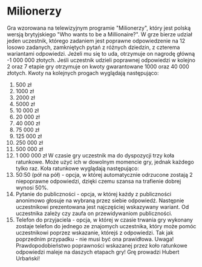 # Milionerzy
Gra wzorowana na telewizyjnym programie "Milionerzy", który jest polską wersją brytyjskiego "Who wants to be a Millionaire?".
W grze bierze udział jeden uczestnik, którego zadaniem jest poprawne odpowiedzenie na 12 losowo zadanych, zamkniętych pytań z różnych dziedzin, z czterema wariantami odpowiedzi. Jeżeli mu się to uda, otrzymuje on nagrodę główną -1 000 000 złotych. 
Jeśli uczestnik udzieli poprawnej odpowiedzi w kolejno 2 oraz 7 etapie gry otrzymuje on kwoty gwarantowane 1000 oraz 40 000 złotych.
Kwoty na kolejnych progach wyglądają następująco:
1. 500 zł
2. 1000 zł
3. 2000 zł
4. 5000 zł
5. 10 000 zł
6. 20 000 zł
7. 40 000 zł
8. 75 000 zł
9. 125 000 zł
10. 250 000 zł
11.	500 000 zł
12.	1 000 000 zł
W czasie gry uczestnik ma do dyspozycji trzy koła ratunkowe. Może użyć ich w dowolnym momencie gry, jednak każdego tylko raz. Koła ratunkowe wyglądają następująco:
1. 50:50 (pół na pół) - opcja, w której automatycznie odrzucone zostają 2 niepoprawne odpowiedzi, dzięki czemu szansa na trafienie dobrej wynosi 50%.
2. Pytanie do publiczności - opcja, w której każdy z publiczności anonimowo głosuje na wybraną przez siebie odpowiedź. Następnie uczestnikowi prezentowana jest najczęściej wskazywany wariant. Od uczestnika zależy czy zaufa on przewidywaniom publiczności. 
3. Telefon do przyjaciela - opcja, w której w czasie trwania gry wykonany zostaje telefon do jednego ze znajomych uczestnika, który może pomóc uczestnikowi poprzez wskazanie, którejś z odpowiedzi. Tak jak poprzednim przypadku - nie musi być ona prawidłowa.
Uwaga! Prawdopodobieństwo poprawności wskazanej przez koło ratunkowe odpowiedzi maleje na daszych etapach gry!
Grę prowadzi Hubert Urbański!
